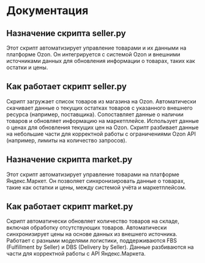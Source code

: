 # Документация 

## Назначение скрипта seller.py
Этот скрипт автоматизирует управление товарами и их данными на платформе Ozon. Он интегрируется с системой Ozon и внешними источниками данных для обновления информации о товарах, таких как остатки и цены.

## Как работает скрипт seller.py
Скрипт загружает  список товаров из магазина на Ozon. Автоматически скачивает данные о текущих остатках товаров с указанного внешнего ресурса (например, поставщика). Сопоставляет данные о наличии товаров и обновляет информацию на маркетплейсе. Использует данные о ценах для обновления текущих цен на Ozon.
Скрипт разбивает данные на небольшие части для корректной работы с ограничениями Ozon API (например, лимиты на количество запросов).

## Назначение скрипта market.py
Этот скрипт автоматизирует управление товарами на платформе Яндекс.Маркет. Он позволяет синхронизировать данные о товарах, такие как остатки и цены, между системой учёта и маркетплейсом.

## Как работает скрипт market.py
Скрипт автоматически обновляет количество товаров на складе, включая обработку отсутствующих товаров. Автоматически синхронизирует цены на основе данных из внешнего источника.
Работает с разными моделями логистики, поддерживаются FBS (Fulfillment by Seller) и DBS (Delivery by Seller). Данные разбиваются на части для корректной работы с API Яндекс.Маркета.

